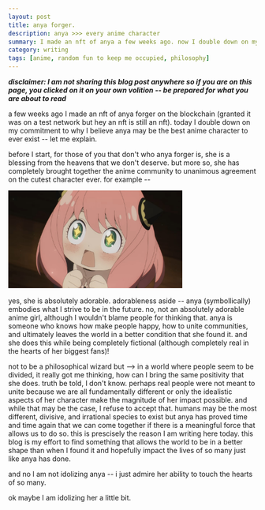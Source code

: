 ```yaml
---
layout: post
title: anya forger.
description: anya >>> every anime character
summary: I made an nft of anya a few weeks ago. now I double down on my commitment to why she is the best anime character ever
category: writing
tags: [anime, random fun to keep me occupied, philosophy]
---
```


_**disclaimer: I am not sharing this blog post anywhere so if you are on this page, you clicked on it on your own volition -- be prepared for what you are about to read**_

a few weeks ago I made an nft of anya forger on the blockchain (granted it was on a test network but hey an nft is still an nft). today I double down on my commitment to why I believe anya may be the best anime character to ever exist -- let me explain.

before I start, for those of you that don't who anya forger is, she is a blessing from the heavens that we don't deserve. but more so, she has completely brought together the anime community to unanimous agreement on the cutest character ever. for example --

<img src="/assets/img/05-29-2022-1.jpg" width="70%"  />

yes, she is absolutely adorable. adorableness aside -- anya (symbollically) embodies what I strive to be in the future. no, not an absolutely adorable anime girl, although I wouldn't blame people for thinking that. anya is someone who knows how make people happy, how to unite communities, and ultimately leaves the world in a better condition that she found it. and she does this while being completely fictional (although completely real in the hearts of her biggest fans)!

not to be a philosophical wizard but --> in a world where people seem to be divided, it really got me thinking, how can I bring the same positivity that she does. truth be told, I don't know. perhaps real people were not meant to unite because we are all fundamentally different or only the idealistic aspects of her character make the magnitude of her impact possible. and while that may be the case, I refuse to accept that. humans may be the most different, divisive, and irrational species to exist but anya has proved time and time again that we can come together if there is a meaningful force that allows us to do so. this is prescisely the reason I am writing here today. this blog is my effort to find something that allows the world to be in a better shape than when I found it and hopefully impact the lives of so many just like anya has done.

and no I am not idolizing anya -- i just admire her ability to touch the hearts of so many.

ok maybe I am idolizing her a little bit.
